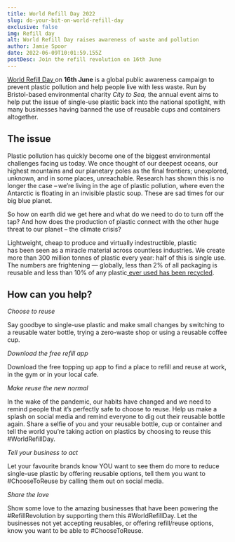 ```yaml
---
title: World Refill Day 2022
slug: do-your-bit-on-world-refill-day
exclusive: false
img: Refill day
alt: World Refill Day raises awareness of waste and pollution
author: Jamie Spoor
date: 2022-06-09T10:01:59.155Z
postDesc: Join the refill revolution on 16th June
---
```

[World Refill Day ](https://www.refill.org.uk/world-refill-day/)on **16th June** is a global public awareness campaign to prevent plastic pollution and help people live with less waste.
Run by Bristol-based environmental charity *City to Sea,* the annual event aims to help put the issue of single-use plastic  back into the national spotlight, with many businesses having banned the use of reusable cups and containers altogether. 

## The issue

Plastic pollution has quickly become one of the biggest environmental challenges facing us today. We once  thought of our deepest oceans, our highest mountains and our planetary poles as the final frontiers;  unexplored, unknown, and in some places, unreachable. Research has shown this is no longer the case – we’re   living in the age of plastic pollution, where even the Antarctic is floating in an invisible plastic soup. These are sad times for our big blue planet.

So how on earth did we get here and what do we need to do to turn off the tap? And how does the production  of plastic connect with the other huge threat to our planet – the climate crisis?

Lightweight, cheap to produce and virtually indestructible, plastic has been seen as a miracle material across countless industries. We create more than 300 million tonnes of plastic every year: half of this is single use. The numbers are frightening — globally, less than 2% of all packaging is reusable and less than 10% of any plastic[ ever used has been recycled](https://www.refill.org.uk/world-refill-day/).

## How can you help?

*Choose to reuse*

Say goodbye to single-use plastic and make small changes by switching to a reusable water bottle, trying a zero-waste shop or using a reusable coffee cup.

*Download the free refill app*

Download the free topping up app to find a place to refill and reuse at work, in the gym or in your local cafe.

*Make reuse the new normal*

In the wake of the pandemic, our habits have changed and we need to remind people that it’s perfectly safe to choose to reuse. Help us make a splash on social media and remind everyone to dig out their reusable bottle again. Share a selfie of you and your reusable bottle, cup or container and tell the world you’re taking action on plastics by choosing to reuse this #WorldRefillDay.

*Tell your business to act*

Let your favourite brands know YOU want to see them do more to reduce single-use plastic by offering reusable options, tell them you want to #ChooseToReuse by calling them out on social media.

*Share the love*

Show some love to the amazing businesses that have been powering the #RefillRevolution by supporting them this #WorldRefillDay. Let the businesses not yet accepting reusables, or offering refill/reuse options, know you want to be able to #ChooseToReuse.